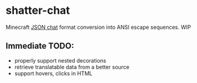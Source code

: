 # shatter-chat

Minecraft [JSON chat](https://minecraft.fandom.com/wiki/Raw_JSON_text_format) format conversion into ANSI escape sequences. WIP

## Immediate TODO:

* properly support nested decorations
* retrieve translatable data from a better source
* support hovers, clicks in HTML
